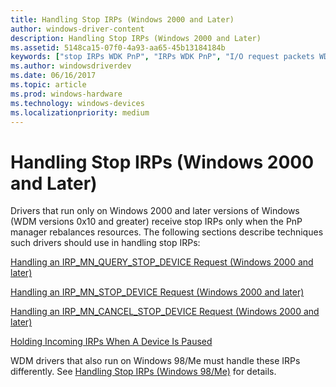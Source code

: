 ```yaml
---
title: Handling Stop IRPs (Windows 2000 and Later)
author: windows-driver-content
description: Handling Stop IRPs (Windows 2000 and Later)
ms.assetid: 5148ca15-07f0-4a93-aa65-45b13184184b
keywords: ["stop IRPs WDK PnP", "IRPs WDK PnP", "I/O request packets WDK PnP"]
ms.author: windowsdriverdev
ms.date: 06/16/2017
ms.topic: article
ms.prod: windows-hardware
ms.technology: windows-devices
ms.localizationpriority: medium
---
```


# Handling Stop IRPs (Windows 2000 and Later)





Drivers that run only on Windows 2000 and later versions of Windows (WDM versions 0x10 and greater) receive stop IRPs only when the PnP manager rebalances resources. The following sections describe techniques such drivers should use in handling stop IRPs:

[Handling an IRP\_MN\_QUERY\_STOP\_DEVICE Request (Windows 2000 and later)](handling-an-irp-mn-query-stop-device-request--windows-2000-and-later-.md)

[Handling an IRP\_MN\_STOP\_DEVICE Request (Windows 2000 and later)](handling-an-irp-mn-stop-device-request--windows-2000-and-later-.md)

[Handling an IRP\_MN\_CANCEL\_STOP\_DEVICE Request (Windows 2000 and later)](handling-an-irp-mn-cancel-stop-device-request--windows-2000-and-later-.md)

[Holding Incoming IRPs When A Device Is Paused](holding-incoming-irps-when-a-device-is-paused.md)

WDM drivers that also run on Windows 98/Me must handle these IRPs differently. See [Handling Stop IRPs (Windows 98/Me)](handling-stop-irps--windows-98-me-.md) for details.

 

 




